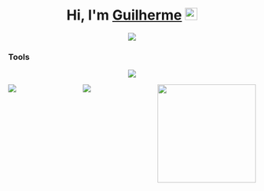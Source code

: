 <div align="center">
   <h1>Hi, I'm <a href="https://hemant.codes">Guilherme</a> <img src="https://media.giphy.com/media/hvRJCLFzcasrR4ia7z/giphy.gif" width="25px"> </h1>
</div>

<div align=center>
  <a href="https://git.io/typing-svg">
      <img src="https://readme-typing-svg.herokuapp.com/?lines=Computer+Engineering;Game+Development;Nice+to+meet+you!&center=true&size=30">
  </a>
</div>

<h3>Tools </h3>
<p align="center">
  <a href="https://skillicons.dev">
    <img src="https://skillicons.dev/icons?i=unity,godot,python,java,js,lua,c,cpp,cs,git,neovim,arch,html,css,matlab" />
  </a>
</p>

  <div align=center>
    <img align="left" src="https://i.gifer.com/origin/f3/f3db6f74a9adbd101f2304b7654f16c9_w200.gif"/>
    <img align="center" src="https://media4.giphy.com/media/l378kgPmLyABZXrlC/giphy.gif"/>
    <a href="https://github.com/anuraghazra/github-readme-stats">
      <img height=200 align="right" src="https://github-readme-stats.vercel.app/api/top-langs/?username=guileisme&hide=c%23,powershell,Shaderlab,HLSL,Mathematica,Ruby,Objective-C,Objective-C%2b%2b,Cuda&title_color=61dafb&text_color=ffffff&icon_color=61dafb&bg_color=20232a&langs_count=8&layout=compact&border_color=61dafb&hide_border=true&size_weight=0.5&count_weight=0.5" />
    </a>
  </div>

